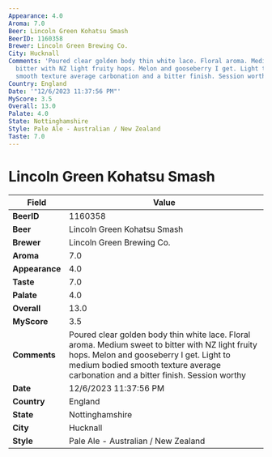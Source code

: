 ```yaml
---
Appearance: 4.0
Aroma: 7.0
Beer: Lincoln Green Kohatsu Smash
BeerID: 1160358
Brewer: Lincoln Green Brewing Co.
City: Hucknall
Comments: 'Poured clear golden body thin white lace. Floral aroma. Medium sweet to
  bitter with NZ light fruity hops. Melon and gooseberry I get. Light to medium bodied
  smooth texture average carbonation and a bitter finish. Session worthy '
Country: England
Date: '"12/6/2023 11:37:56 PM"'
MyScore: 3.5
Overall: 13.0
Palate: 4.0
State: Nottinghamshire
Style: Pale Ale - Australian / New Zealand
Taste: 7.0
---
```


# Lincoln Green Kohatsu Smash

| Field         | Value |
|---------------|-------|
| **BeerID** | 1160358 |
| **Beer** | Lincoln Green Kohatsu Smash |
| **Brewer** | Lincoln Green Brewing Co. |
| **Aroma** | 7.0 |
| **Appearance** | 4.0 |
| **Taste** | 7.0 |
| **Palate** | 4.0 |
| **Overall** | 13.0 |
| **MyScore** | 3.5 |
| **Comments** | Poured clear golden body thin white lace. Floral aroma. Medium sweet to bitter with NZ light fruity hops. Melon and gooseberry I get. Light to medium bodied smooth texture average carbonation and a bitter finish. Session worthy  |
| **Date** | 12/6/2023 11:37:56 PM |
| **Country** | England |
| **State** | Nottinghamshire |
| **City** | Hucknall |
| **Style** | Pale Ale - Australian / New Zealand |
